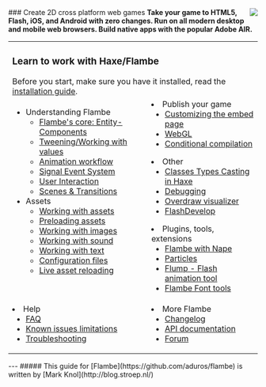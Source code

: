<img src="http://getflambe.com/img/logo.png" align="right" />
### Create 2D cross platform web games
<strong>Take your game to HTML5, Flash, iOS, and Android with zero changes. Run on all modern desktop and mobile web browsers. Build native apps with the popular Adobe AIR.</strong>
<table width="100%">
<tr>
<td colspan="2">
<h3>Learn to work with Haxe/Flambe</h3>
Before you start, make sure you have it installed, read the <a href="https://github.com/markknol/flambe-guide/wiki/Home">installation guide</a>.
</td>
</tr>
<tr>
<td valign="top">
<ul>
<li>Understanding Flambe
<ul>
<li><a href="https://github.com/markknol/flambe-guide/wiki/Flambe-core">Flambe's core: Entity-Components</a></li>
<li><a href="https://github.com/markknol/flambe-guide/wiki/Working-with-values">Tweening/Working with values</a></li>
<li><a href="https://github.com/markknol/flambe-guide/wiki/Animation-workflow">Animation workflow</a></li>
<li>
<a href="https://github.com/markknol/flambe-guide/wiki/Signal-Event-System">Signal Event System</a> </li>
<li><a href="https://github.com/markknol/flambe-guide/wiki/Touch-mouse-keyboard">User Interaction</a></li>
<li><a href="https://github.com/markknol/flambe-guide/wiki/Scenes-%26-Transitions">Scenes &amp; Transitions</a></li>
</ul>
</li>
<li>Assets

<ul>
<li><a href="https://github.com/markknol/flambe-guide/wiki/Working-with-assets">Working with assets</a></li>
<li><a href="https://github.com/markknol/flambe-guide/wiki/Preloading-assets">Preloading assets</a></li>
<li><a href="https://github.com/markknol/flambe-guide/wiki/Working-with-images">Working with images</a></li>
<li><a href="https://github.com/markknol/flambe-guide/wiki/Working-with-sound">Working with sound</a></li>
<li><a href="https://github.com/markknol/flambe-guide/wiki/Working-with-text">Working with text</a></li>
<li><a href="https://github.com/markknol/flambe-guide/wiki/Configuration-files">Configuration files</a></li>
<li><a href="https://github.com/markknol/flambe-guide/wiki/Live-asset-reloading">Live asset reloading</a></li>
</ul>
</li>
</td>
<td valign="top">
<li>Publish your game

<ul>
<li><a href="https://github.com/markknol/flambe-guide/wiki/Customizing-the-embed-page-and-size">Customizing the embed page</a></li>
<li><a href="https://github.com/markknol/flambe-guide/wiki/WebGL">WebGL</a></li>
<li><a href="https://github.com/markknol/flambe-guide/wiki/Conditional-compilation">Conditional compilation</a></li>
</ul>
</li>
<li>Other

<ul>
<li><a href="https://github.com/markknol/flambe-guide/wiki/Classes-Types-Casting-in-Haxe">Classes Types Casting in Haxe</a></li>
<li><a href="https://github.com/markknol/flambe-guide/wiki/Debugging">Debugging</a></li>
<li><a href="https://github.com/markknol/flambe-guide/wiki/Overdraw-visualizer">Overdraw visualizer</a></li>
<li><a href="https://github.com/markknol/flambe-guide/wiki/FlashDevelop">FlashDevelop</a></li>
</ul>
</li>
<li>Plugins, tools, extensions

<ul>
<li><a href="https://github.com/markknol/flambe-guide/wiki/Flambe-with-Nape">Flambe with Nape</a></li>
<li><a href="https://github.com/markknol/flambe-guide/wiki/Particles">Particles</a></li>
<li><a href="https://github.com/markknol/flambe-guide/wiki/Flump">Flump - Flash animation tool</a></li>
<li><a href="https://github.com/markknol/flambe-guide/wiki/Flambe-Font-tools">Flambe Font tools</a></li>
</ul>

</li>
</td>
</tr><tr>
<td valign="top">
<li>Help

<ul>
<li><a href="https://github.com/markknol/flambe-guide/wiki/FAQ">FAQ</a></li>
<li><a href="https://github.com/markknol/flambe-guide/wiki/Known-issues-limitations">Known issues limitations</a></li>
<li><a href="https://github.com/markknol/flambe-guide/wiki/Troubleshooting">Troubleshooting</a></li>
</ul>
</li>
</td>
<td valign="top">
<li>More Flambe

<ul>
<li><a href="https://github.com/aduros/flambe/wiki/Changes">Changelog</a></li>
<li><a href="https://aduros.com/flambe/api">API documentation</a></li>
<li><a href="https://groups.google.com/forum/#!forum/flambe">Forum</a></li>
</ul>
</li>
</ul>
</td></tr></table>
---
##### This guide for [Flambe](https://github.com/aduros/flambe) is written by [Mark Knol](http://blog.stroep.nl/)
